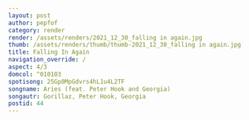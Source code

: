 ```yaml
---
layout: post
author: pepfof
category: render
render: /assets/renders/2021_12_30_falling in again.jpg
thumb: /assets/renders/thumb/thumb-2021_12_30_falling in again.jpg
title: Falling In Again
navigation_override: /
aspect: 4/3
domcol: ^010103
spotisong: 25Gp0MpGdvrs4hL1u4L2TF
songname: Aries (feat. Peter Hook and Georgia)
songautr: Gorillaz, Peter Hook, Georgia
postid: 44
---
```


<!--USER BEGIN 1-->

<!--USER END 1-->

<!--more-->
<!--USER BEGIN 2-->

<!--USER END 2-->

